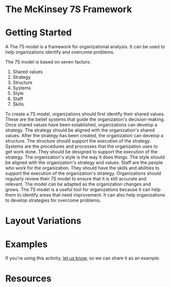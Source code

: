 # The McKinsey 7S Framework

# Getting Started

A The 7S model is a framework for organizational analysis. It can be used to help organizations identify and overcome problems. 

The 7S model is based on seven factors: 
1. Shared values 
2. Strategy 
3. Structure 
4. Systems 
5. Style 
6. Staff 
7. Skills 

To create a 7S model, organizations should first identify their shared values. These are the belief systems that guide the organization's decision-making. Once shared values have been established, organizations can develop a strategy. The strategy should be aligned with the organization's shared values. After the strategy has been created, the organization can develop a structure. The structure should support the execution of the strategy. Systems are the procedures and processes that the organization uses to get work done. They should be designed to support the execution of the strategy. The organization's style is the way it does things. The style should be aligned with the organization's strategy and values. Staff are the people who work for the organization. They should have the skills and abilities to support the execution of the organization's strategy. Organizations should regularly review their 7S model to ensure that it is still accurate and relevant. The model can be adapted as the organization changes and grows. The 7S model is a useful tool for organizations because it can help them to identify areas that need improvement. It can also help organizations to develop strategies for overcome problems.

# Layout Variations
# Examples
If you're using this activity, [let us know](https://github.com/Standards-and-Practices/structured-rapid-development/issues/new?assignees=&labels=documentation&template=example-submission.md&title=Example+of+%5Byour+pattern+here%5D), so we can share it as an example.
# Resources